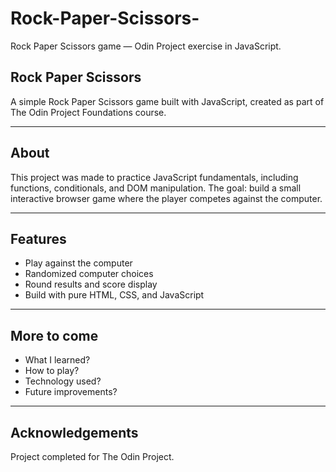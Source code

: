 # Rock-Paper-Scissors-
Rock Paper Scissors game — Odin Project exercise in JavaScript.


## Rock Paper Scissors

A simple Rock Paper Scissors game built with JavaScript, created as part of The Odin Project
 Foundations course.

 ---

 ## About 
 
This project was made to practice JavaScript fundamentals, including functions, conditionals, and DOM manipulation.
The goal: build a small interactive browser game where the player competes against the computer.

---

## Features

- Play against the computer
- Randomized computer choices
- Round results and score display
- Build with pure HTML, CSS, and JavaScript

---

## More to come

- What I learned?
- How to play?
- Technology used?
- Future improvements?

---

## Acknowledgements
Project completed for The Odin Project.
